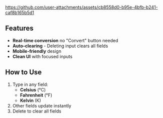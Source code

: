 
https://github.com/user-attachments/assets/cb8558d0-b95e-4bfb-b241-caf8b165b5d1



## Features
- **Real-time conversion** no "Convert" button needed
- **Auto-clearing** - Deleting input clears all fields
- **Mobile-friendly** design
- **Clean UI** with focused inputs

## How to Use
1. Type in any field:
   - **Celsius** (°C)
   - **Fahrenheit** (°F)
   - **Kelvin** (K)
2. Other fields update instantly
3. Delete to clear all fields
